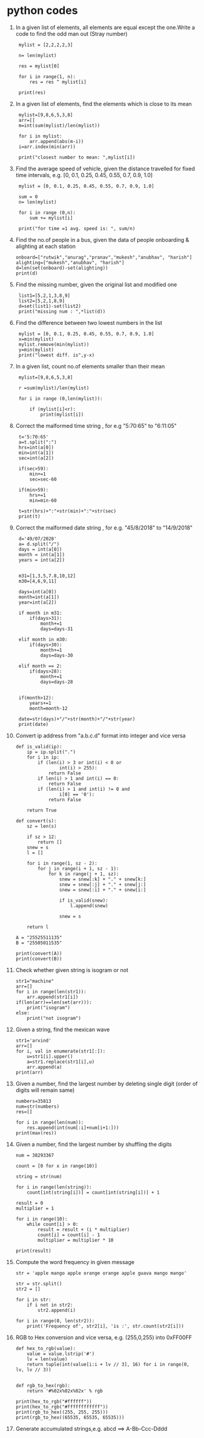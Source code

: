 # python codes

1. In a given list of elements, all elements are equal except the one.Write a code to find the odd man out (Stray number)

        mylist = [2,2,2,2,3]

        n= len(mylist)

        res = mylist[0]

        for i in range(1, n):
            res = res ^ mylist[i]

        print(res)


2. In a given list of elements, find the elements which is close to its mean

        mylist=[9,8,6,5,3,8]
        arr=[]
        m=int(sum(mylist)/len(mylist))

        for i in mylist:
            arr.append(abs(m-i))
        i=arr.index(min(arr))

        print("closest number to mean: ",mylist[i])

3. Find the average speed of vehicle, given the distance travelled for fixed time intervals, e.g. [0, 0.1, 0.25, 0.45, 0.55, 0.7, 0.9, 1.0]

        
        mylist = [0, 0.1, 0.25, 0.45, 0.55, 0.7, 0.9, 1.0]

        sum = 0
        n= len(mylist)

        for i in range (0,n):
            sum += mylist[i]

        print("for time =1 avg. speed is: ", sum/n)
       
 4. Find the no.of people in a bus, given the data of people onboarding & alighting at each station

        onboard=["rutwik","anurag","pranav","mukesh","anubhav", "harish"]
        alighting=["mukesh","anubhav", "harish"]
        d=len(set(onboard)-set(alighting))
        print(d)
5. Find the missing number, given the original list and modified one
        
        list1=[5,2,1,3,8,9]
        list2=[5,2,1,8,9]
        d=set(list1)-set(list2)
        print("missing num : ",*list(d))
        
6. Find the difference between two lowest numbers in the list

        mylist = [0, 0.1, 0.25, 0.45, 0.55, 0.7, 0.9, 1.0]
        x=min(mylist)
        mylist.remove(min(mylist))
        y=min(mylist)
        print("lowest diff. is",y-x)
        
7. In a given list, count no.of elements smaller than their mean

        mylist=[9,8,6,5,3,8]

        r =sum(mylist)/len(mylist)

        for i in range (0,len(mylist)):

            if (mylist[i]<r):
                print(mylist[i])
 
8. Correct the malformed time string , for e.g "5:70:65" to "6:11:05"
        
        t='5:70:65'
        a=t.split(":")
        hrs=int(a[0])
        min=int(a[1])
        sec=int(a[2])
        
        if(sec>59):
            min+=1
            sec=sec-60

        if(min>59):
            hrs+=1
            min=min-60

        t=str(hrs)+":"+str(min)+":"+str(sec)
        print(t)
        
9. Correct the malformed date string , for e.g. "45/8/2018" to "14/9/2018"

        d='49/07/2028'
        a= d.split("/")
        days = int(a[0])
        month = int(a[1])
        years = int(a[2])
        

        m31=[1,3,5,7.8,10,12]
        m30=[4,6,9,11]

        days=int(a[0])
        month=int(a[1])
        year=int(a[2])

        if month in m31:
            if(days>31):
                month+=1
                days=days-31

        elif month in m30:
            if(days>30):
                month+=1
                days=days-30

        elif month == 2:
            if(days>28):
                month+=1
                days=days-28


        if(month>12):
            years+=1
            month=month-12

        date=str(days)+"/"+str(month)+"/"+str(year)
        print(date)
        
10. Convert ip address from "a.b.c.d" format into integer and vice versa
        
        def is_valid(ip):
            ip = ip.split(".")
            for i in ip:
                if (len(i) > 3 or int(i) < 0 or
                        int(i) > 255):
                    return False
                if len(i) > 1 and int(i) == 0:
                    return False
                if (len(i) > 1 and int(i) != 0 and
                        i[0] == '0'):
                    return False

            return True

        def convert(s):
            sz = len(s)

            if sz > 12:
                return []
            snew = s
            l = []

            for i in range(1, sz - 2):
                for j in range(i + 1, sz - 1):
                    for k in range(j + 1, sz):
                        snew = snew[:k] + "." + snew[k:]
                        snew = snew[:j] + "." + snew[j:]
                        snew = snew[:i] + "." + snew[i:]

                        if is_valid(snew):
                            l.append(snew)

                        snew = s

            return l

        A = "25525511135"
        B = "25505011535"

        print(convert(A))
        print(convert(B))
        
11. Check whether given string is isogram or not

        str1="machine"
        arr=[]
        for i in range(len(str1)):
            arr.append(str1[i])
        if(len(arr)==len(set(arr))):
            print("isogram")
        else:
            print("not isogram")
            
12. Given a string, find the mexican wave
 
        str1='arvind'
        arr=[]
        for i, val in enumerate(str1[:]):
            u=str1[i].upper()
            a=str1.replace(str1[i],u)
            arr.append(a)
        print(arr)
        
13. Given a number, find the largest number by deleting single digit (order of digits will remain same)

        numbers=35813
        num=str(numbers)
        res=[]

        for i in range(len(num)):
            res.append(int(num[:i]+num[i+1:]))
        print(max(res))

14. Given a number, find the largest number by shuffling the digits
 
        num = 38293367

        count = [0 for x in range(10)]

        string = str(num)

        for i in range(len(string)):
            count[int(string[i])] = count[int(string[i])] + 1

        result = 0
        multiplier = 1

        for i in range(10):
            while count[i] > 0:
                result = result + (i * multiplier)
                count[i] = count[i] - 1
                multiplier = multiplier * 10

        print(result)
        
15. Compute the word frequency in given message

        str = 'apple mango apple orange orange apple guava mango mango'

        str = str.split()
        str2 = []

        for i in str:
            if i not in str2:
                str2.append(i)

        for i in range(0, len(str2)):
            print('Frequency of', str2[i], 'is :', str.count(str2[i]))
            
16. RGB to Hex conversion and vice versa, e.g. (255,0,255) into 0xFF00FF
        
        def hex_to_rgb(value):
            value = value.lstrip('#')
            lv = len(value)
            return tuple(int(value[i:i + lv // 3], 16) for i in range(0, lv, lv // 3))


        def rgb_to_hex(rgb):
            return '#%02x%02x%02x' % rgb

        print(hex_to_rgb("#ffffff"))
        print(hex_to_rgb("#ffffffffffff"))
        print(rgb_to_hex((255, 255, 255)))
        print(rgb_to_hex((65535, 65535, 65535)))
        
17. Generate accumulated strings,e.g. abcd ==> A-Bb-Ccc-Dddd
